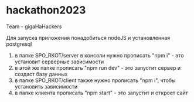 # hackathon2023
Team - gigaHaHackers

Для запуска приложения понадобиться nodeJS и установленная postgresql
1) в папке SPO_RKOT/server в консоли нужно прописать "npm i" - это установит серверные зависимости
2) в этой же папке прописать "npm run dev" - это запустит сервер и создаст базу данных
3) в папке SPO_RKOT/client также нужно прописать "npm i", чтобы установить зависимости
4) в папке клиента прописать "npm start" - это запустит и откроет сайт